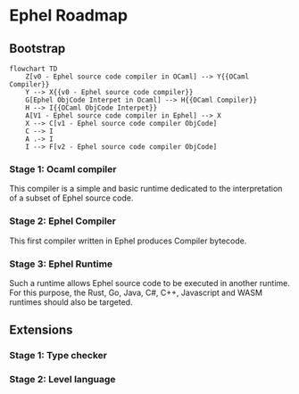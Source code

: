# Ephel Roadmap

## Bootstrap

```mermaid
flowchart TD
    Z[v0 - Ephel source code compiler in OCaml] --> Y{{OCaml Compiler}}
    Y --> X{{v0 - Ephel source code compiler}}
    G[Ephel ObjCode Interpet in Ocaml] --> H{{OCaml Compiler}}
    H --> I{{OCaml ObjCode Interpet}}
    A[V1 - Ephel source code compiler in Ephel] --> X
    X --> C[v1 - Ephel source code compiler ObjCode]
    C --> I
    A .-> I
    I --> F[v2 - Ephel source code compiler ObjCode]   
```

### Stage 1: Ocaml compiler

This compiler is a simple and basic runtime dedicated
to the interpretation of a subset of Ephel source code.

### Stage 2: Ephel Compiler

This first compiler written in Ephel produces Compiler bytecode.

### Stage 3: Ephel Runtime

Such a runtime allows Ephel source code to be executed in another runtime. 
For this purpose, the Rust, Go, Java, C#, C++, Javascript and WASM runtimes 
should also be targeted.

## Extensions

### Stage 1: Type checker

### Stage 2: Level language

